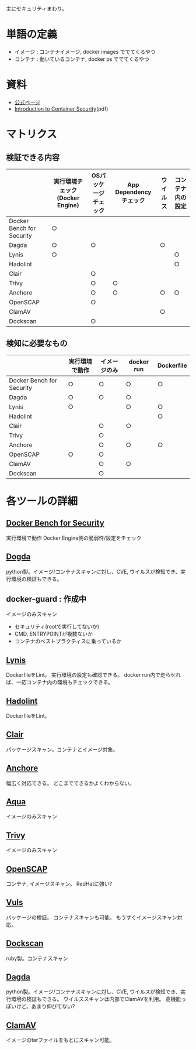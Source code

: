 主にセキュリティまわり。

# 単語の定義

- イメージ : コンテナイメージ, docker images ででてくるやつ
- コンテナ : 動いているコンテナ, docker ps ででてくるやつ


# 資料
- [公式ページ](https://www.docker.com/legal/security)
- [Introduction to Container Security](https://d3oypxn00j2a10.cloudfront.net/assets/img/Docker%20Security/WP_Intro_to_container_security_03.20.2015.pdf)(pdf)


# マトリクス

## 検証できる内容

|  | 実行環境チェック(Docker Engine) | OSパッケージチェック | App Dependencyチェック | ウイルス | コンテナ内の設定 |
|--- | --- | --- | --- | --- | ---|
|Docker Bench for Security | ○ |   |   |   |  
|Dagda | ○ | ○ |   | ○ |  |
|Lynis | ○ |   |   |   | ○ |
|Hadolint |   |   |   |   | ○ |
|Clair |   | ○ |   |   |  |
|Trivy |   | ○ | ○ |   |  |
|Anchore |   | ○ | ○ | ○ | ○ |
|OpenSCAP |   | ○ |   |   |  |
|ClamAV |   |   |   | ○ |  |
|Dockscan |   | ○ |   |   |  |

## 検知に必要なもの


|  | 実行環境で動作 | イメージのみ | docker run | Dockerfile |
|--- | --- | --- | --- | ---|
|Docker Bench for Security | ○ |  ○ | ○ | ○ |
|Dagda | ○ | ○ | ○ |  |
|Lynis | ○ |   | ○ | ○ |
|Hadolint |   |   |   | ○ |
|Clair |   | ○ | ○ |  |
|Trivy |   | ○ |   |  |
|Anchore |   | ○ | ○ | ○ | 
|OpenSCAP | ○ | ○ |   | | 
|ClamAV |   | ○ | ○ |  |
|Dockscan |   | ○ |   | | 


# 各ツールの詳細

## [Docker Bench for Security](https://github.com/docker/docker-bench-security)
実行環境で動作
Docker Engine側の脆弱性/設定をチェック

## [Dogda](https://github.com/eliasgranderubio/dagda)
python製。イメージ/コンテナスキャンに対し、CVE, ウイルスが検知でき、実行環境の検証もできる。

## docker-guard : 作成中
イメージのみスキャン
- セキュリティ(rootで実行してないか)
- CMD, ENTRYPOINTが複数ないか
- コンテナのベストプラクティスに乗っているか

## [Lynis](https://github.com/CISOfy/lynis)
DockerfileをLint。
実行環境の設定も確認できる。
docker run内で走らせれば、一応コンテナ内の環境もチェックできる。

## [Hadolint](https://github.com/hadolint/hadolint)
DockerfileをLint。

## [Clair]()
パッケージスキャン。コンテナとイメージ対象。

## [Anchore](https://anchore.com/)
幅広く対応できる。
どこまでできるかよくわからない。

## [Aqua]()
イメージのみスキャン

## [Trivy]()
イメージのみスキャン

## [OpenSCAP]()
コンテナ, イメージスキャン。
RedHatに強い?

## [Vuls]()
パッケージの検証。
コンテナスキャンも可能。
もうすぐイメージスキャン対応。

## [Dockscan](https://github.com/kost/dockscan)
ruby製。コンテナスキャン

## [Dagda](https://github.com/eliasgranderubio/dagda)
python製。イメージ/コンテナスキャンに対し、CVE, ウイルスが検知でき、実行環境の検証もできる。
ウイルススキャンは内部でClamAVを利用。
高機能っぽいけど、あまり伸びてない?

## [ClamAV](https://www.clamav.net/)
イメージのtarファイルをもとにスキャン可能。
